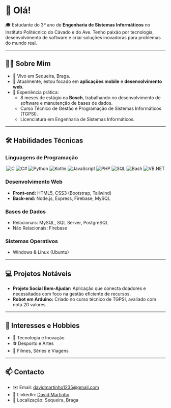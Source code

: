# 👋 Olá!

🎓 Estudante do 3º ano de **Engenharia de Sistemas Informáticos** no Instituto Politécnico do Cávado e do Ave. Tenho paixão por tecnologia, desenvolvimento de software e criar soluções inovadoras para problemas do mundo real.

---

## 🧑‍💻 Sobre Mim

- 📍 Vivo em Sequeira, Braga.
- 🌱 Atualmente, estou focado em **aplicações mobile** e **desenvolvimento web**.
- 💼 Experiência prática:
  - 8 meses de estágio na **Bosch**, trabalhando no desenvolvimento de software e manutenção de bases de dados.
  - Curso Técnico de Gestão e Programação de Sistemas Informáticos (TGPSI).
  - Licenciatura em Engenharia de Sistemas Informáticos.

---

## 🛠️ Habilidades Técnicas

### **Linguagens de Programação**
<div align="center">
  <img src="https://img.shields.io/badge/-C-05122A?style=flat&logo=c&logoColor=A8B9CC" alt="C" />
  <img src="https://img.shields.io/badge/-CSharp-05122A?style=flat&logo=csharp&logoColor=239120" alt="C#" />
  <img src="https://img.shields.io/badge/-Python-05122A?style=flat&logo=python&logoColor=FFD43B" alt="Python" />
  <img src="https://img.shields.io/badge/-Kotlin-05122A?style=flat&logo=kotlin&logoColor=7F52FF" alt="Kotlin" />
  <img src="https://img.shields.io/badge/-JavaScript-05122A?style=flat&logo=javascript&logoColor=F7DF1E" alt="JavaScript" />
  <img src="https://img.shields.io/badge/-PHP-05122A?style=flat&logo=php&logoColor=777BB4" alt="PHP" />
  <img src="https://img.shields.io/badge/-SQL-05122A?style=flat&logo=postgresql&logoColor=336791" alt="SQL" />
  <img src="https://img.shields.io/badge/-Bash-05122A?style=flat&logo=gnu-bash&logoColor=4EAA25" alt="Bash" />
  <img src="https://img.shields.io/badge/-VB.NET-05122A?style=flat&logo=.net&logoColor=512BD4" alt="VB.NET" />
</div>

### **Desenvolvimento Web**
- **Front-end:** HTML5, CSS3 (Bootstrap, Tailwind)
- **Back-end:** Node.js, Express, Firebase, MySQL

### **Bases de Dados**
- Relacionais: MySQL, SQL Server, PostgreSQL
- Não Relacionais: Firebase

### **Sistemas Operativos**
- Windows & Linux (Ubuntu)

---

## 💻 Projetos Notáveis
 
- **Projeto Social Bem-Ajudar:** Aplicação que conecta doadores e necessitados com foco na gestão eficiente de recursos.  
- **Robot em Arduino:** Criado no curso técnico de TGPSI, avaliado com nota 20 valores.

---

## 🌟 Interesses e Hobbies

- 🤖 Tecnologia e Inovação
- ⚽ Desporto e Artes
- 🎥 Filmes, Séries e Viagens

---

## 📫 Contacto

- ✉️ Email: davidmartinho1235@gmail.com
- 🔗 LinkedIn: [David Martinho](https://www.linkedin.com/in/davidmartinho1235/)  
- 📍 Localização: Sequeira, Braga
